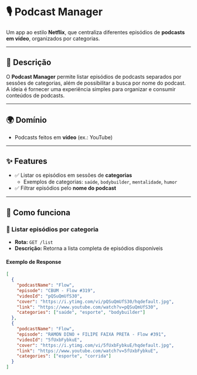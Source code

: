 # 🎙️ Podcast Manager

Um app ao estilo **Netflix**, que centraliza diferentes episódios de **podcasts em vídeo**, organizados por categorias.

---

## 📌 Descrição
O **Podcast Manager** permite listar episódios de podcasts separados por sessões de categorias, além de possibilitar a busca por nome do podcast.  
A ideia é fornecer uma experiência simples para organizar e consumir conteúdos de podcasts.

---

## 🌍 Domínio
- Podcasts feitos em **vídeo** (ex.: YouTube)

---

## ✨ Features
- ✅ Listar os episódios em sessões de **categorias**  
  - Exemplos de categorias: `saúde`, `bodybuilder`, `mentalidade`, `humor`  
- ✅ Filtrar episódios pelo **nome do podcast**

---

## 🚀 Como funciona

### 🔹 Listar episódios por categoria
- **Rota:** `GET /list`  
- **Descrição:** Retorna a lista completa de episódios disponíveis

#### Exemplo de Response
```json
[
  {
    "podcastName": "Flow",
    "episode": "CBUM - Flow #319",
    "videoId": "pQSuQmUfS30",
    "cover": "https://i.ytimg.com/vi/pQSuQmUfS30/hqdefault.jpg",
    "link": "https://www.youtube.com/watch?v=pQSuQmUfS30",
    "categories": ["saúde", "esporte", "bodybuilder"]
  },
  {
    "podcastName": "Flow",
    "episode": "RAMON DINO + FILIPE FAIXA PRETA - Flow #391",
    "videoId": "5fUxbFybkuE",
    "cover": "https://i.ytimg.com/vi/5fUxbFybkuE/hqdefault.jpg",
    "link": "https://www.youtube.com/watch?v=5fUxbFybkuE",
    "categories": ["esporte", "corrida"]
  }
]
